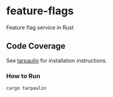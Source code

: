 # feature-flags
Feature flag service in Rust

## Code Coverage
See [tarpaulin](https://github.com/xd009642/tarpaulin) for installation instructions.

### How to Run
```
cargo tarpaulin
```

